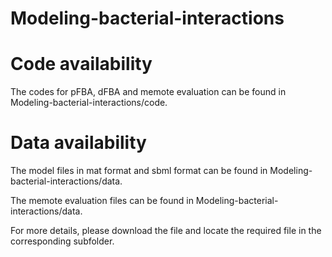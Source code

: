 # Modeling-bacterial-interactions

# Code availability
The codes for pFBA, dFBA and memote evaluation can be found in Modeling-bacterial-interactions/code.

# Data availability
The model files in mat format and sbml format can be found in Modeling-bacterial-interactions/data.

The memote evaluation files can be found in Modeling-bacterial-interactions/data.



For more details, please download the file and locate the required file in the corresponding subfolder.  

 
